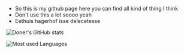 - So this is my github page here you can find all kind of thing I think
- Don't use this a lot soooo yeah 
- Eethuis hagerhof isse delecetesse


![Doner's GitHub stats](https://github-readme-stats.vercel.app/api?username=lucgames12321&show_icons=true&theme=tokyonight&hide_border=true)




![Most used Languages](https://github-readme-stats.vercel.app/api/top-langs/?username=lucgames12321&theme=tokyonight&hide_border=true)

